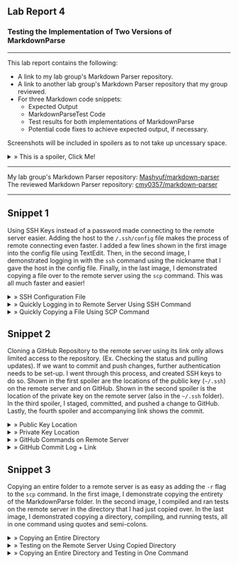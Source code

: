 ## Lab Report 4
### Testing the Implementation of Two Versions of MarkdownParse
---

This lab report contains the following:
- A link to my lab group's Markdown Parser repository.
- A link to another lab group's Markdown Parser repository that my group reviewed.
- For three Markdown code snippets:
  - Expected Output
  - MarkdownParseTest Code
  - Test results for both implementations of MarkdownParse
  - Potential code fixes to achieve expected output, if necessary.

Screenshots will be included in spoilers as to not take up uncessary space. 

<details>
  <summary> » This is a spoiler, Click Me!</summary>
  This is the inside of a spoiler where images will be located!
  </details>

---

My lab group's Markdown Parser repository: [Mashyuf/markdown-parser](https://github.com/Mashyuf/markdown-parser)
The reviewed Markdown Parser repository: [cmy0357/markdown-parser](https://github.com/cmy0357/markdown-parser)

---

## Snippet 1

  Using SSH Keys instead of a password made connecting to the remote server easier. Adding the host to the ```/.ssh/config``` file makes the process of remote connecting even faster. I added a few lines shown in the first image into the config file using TextEdit. Then, in the second image, I demonstrated logging in with the ```ssh``` command using the nickname that I gave the host in the config file. Finally, in the last image, I demonstrated copying a file over to the remote server using the ```scp``` command. This was all much faster and easier!
  
<details>
  <summary> » SSH Configuration File</summary>
  <img src="lab3images/sshconfig.gif" alt="SSH Configuration File">
  </details>

<details>
  <summary> » Quickly Logging in to Remote Server Using SSH Command</summary>
  <img src="lab3images/sshlogin.gif" alt="SSH Login">
  </details>

<details>
  <summary> » Quickly Copying a File Using SCP Command</summary>
  <img src="lab3images/scp.gif" alt="SCP">
  </details>


## Snippet 2

  Cloning a GitHub Repository to the remote server using its link only allows limited access to the repository. (Ex. Checking the status and pulling updates). If we want to commit and push changes, further authentication needs to be set-up. I went through this process, and created SSH keys to do so. Shown in the first spoiler are the locations of the public key (```~/.ssh```) on the remote server and on GitHub. Shown in the second spoiler is the location of the private key on the remote server (also in the ```~/.ssh``` folder). In the third spoiler, I staged, committed, and pushed a change to GitHub. Lastly, the fourth spoiler and accompanying link shows the commit.
  
<details>
  <summary> » Public Key Location</summary>
  <img src="lab3images/ieng6GHPubKey.png" alt="Public Key on Remote Server">
  <img src="lab3images/GHPubKey.png" alt="Public Key on GitHub">
  </details>

<details>
  <summary> » Private Key Location</summary>
  <img src="lab3images/ieng6GHPrivKey.png" alt="Private Key on Remote Server">
  </details>
  
  <details>
  <summary> » GitHub Commands on Remote Server</summary>
  <img src="lab3images/ieng6GHCommands.png" alt="GitHub Commands on Remote Server">
  </details>
  
  <details>
  <summary> » GitHub Commit Log + Link</summary>
  <img src="lab3images/ieng6Commit.png" alt="Commit from Remote Server">
  <a href="https://github.com/theojouvin/CSE15L/commit/bbdbf48de7ca5cbd56ee5ff50e299556e606265a" target="_blank">Commit from Remote Server</a>
  </details>
  
  
## Snippet 3

  Copying an entire folder to a remote server is as easy as adding the ```-r``` flag to the ```scp``` command. In the first image, I demonstrate copying the entirety of the MarkdownParse folder. In the second image, I compiled and ran tests on the remote server in the directory that I had just copied over. In the last image, I demonstrated copying a directory, compiling, and running tests, all in one command using quotes and semi-colons.
  
<details>
  <summary> » Copying an Entire Directory</summary>
  <img src="lab3images/copywholedir.gif" alt="Copying an Entire Directory">
  </details>

<details>
  <summary> » Testing on the Remote Server Using Copied Directory</summary>
  <img src="lab3images/testcopieddir.gif" alt="Testing with Copied Directory">
  </details>

<details>
  <summary> » Copying an Entire Directory and Testing in One Command</summary>
  <img src="lab3images/combinecmds.gif" alt="Combining Commands">
  </details>

